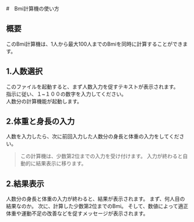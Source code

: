 #　Bmi計算機の使い方
## 概要

このBmi計算機は、1人から最大100人までのBmiを同時に計算することができます。  

## 1.人数選択
このファイルを起動すると、まず人数入力を促すテキストが表示されます。  
指示に従い、１~１００の数字を入力してください。  
人数分の計算機能が起動します。
## 2.体重と身長の入力
人数を入力したら、次に前回入力した人数分の身長と体重の入力をしてください。  
>この計算機は、少数第2位までの入力を受け付けます。
入力が終わると自動的に結果表示に移ります。
## 2.結果表示
人数分の身長と体重の入力が終わると、結果が表示されます。
まず、何人目の結果なのか。
次に、計算した少数第2位までのBmi。
そして、数値によって適正体重や運動不足の改善などを促すメッセージが表示されます。